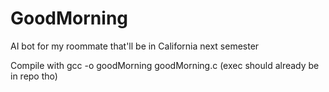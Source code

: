 # GoodMorning
AI bot for my roommate that'll be in California next semester

Compile with gcc -o goodMorning goodMorning.c (exec should already be in repo tho) 
